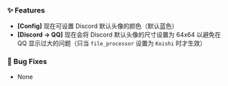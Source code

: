 ### ✨ Features
- **[Config]** 现在可设置 Discord 默认头像的颜色（默认蓝色）
- **[Discord -> QQ]** 现在会将 Discord 默认头像的尺寸设置为 64x64 以避免在 QQ 显示过大的问题（只当 `file_processor` 设置为 `Koishi` 时才生效）

### 🐞 Bug Fixes
- None
